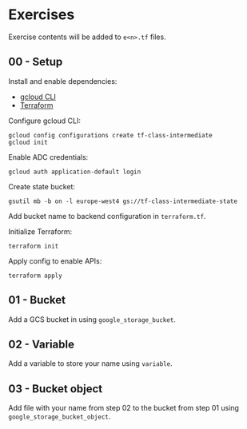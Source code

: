# Exercises

Exercise contents will be added to `e<n>.tf` files.

## 00 - Setup

Install and enable dependencies:
- [gcloud CLI](https://cloud.google.com/sdk/docs/install)
- [Terraform](https://www.terraform.io/downloads)

Configure gcloud CLI:
```
gcloud config configurations create tf-class-intermediate
gcloud init
```

Enable ADC credentials:
```
gcloud auth application-default login
```

Create state bucket:
```
gsutil mb -b on -l europe-west4 gs://tf-class-intermediate-state
```
Add bucket name to backend configuration in `terraform.tf`.

Initialize Terraform:
```
terraform init
```

Apply config to enable APIs:
```
terraform apply
```

## 01 - Bucket

Add a GCS bucket in using `google_storage_bucket`.

## 02 - Variable

Add a variable to store your name using `variable`.

## 03 - Bucket object

Add file with your name from step 02 to the bucket from step 01 using `google_storage_bucket_object`.
